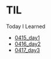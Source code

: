 # TIL

Today I Learned

- [0415_day1](./bootcamp/0415_day1.md)
- [0416_day2](./bootcamp/0416_day2.md)
- [0417_day3](./bootcamp/0417_day3.md)